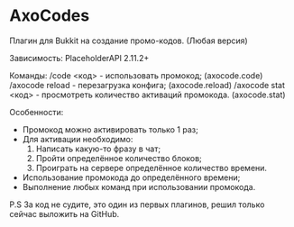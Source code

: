 # AxoCodes
Плагин для Bukkit на создание промо-кодов. (Любая версия)

Зависимость: PlaceholderAPI 2.11.2+

Команды:
  /code <код> - использовать промокод; (axocode.code)
  /axocode reload - перезагрузка конфига; (axocode.reload)
  /axocode stat <код> - просмотреть количество активаций промокода. (axocode.stat)

Особенности:
  - Промокод можно активировать только 1 раз;
  - Для активации необходимо:
      1. Написать какую-то фразу в чат;
      2. Пройти определённое количество блоков;
      3. Проиграть на сервере определённое количество времени.
  - Использование промокода до определённого времени;
  - Выполнение любых команд при использовании промокода.



P.S За код не судите, это один из первых плагинов, решил только сейчас выложить на GitHub.
